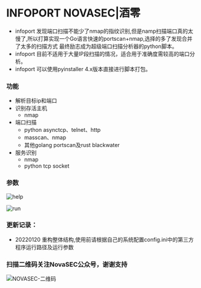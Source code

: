 # INFOPORT  NOVASEC|酒零

* infoport 发现端口扫描不能少了nmap的指纹识别,但是namp扫描端口真的太慢了,所以打算实现一个Go语言快速的portscan+nmap,选择的多了发现合并了太多的扫描方式 最终励志成为超级端口扫描分析器的python脚本。 
* infoport 目前不适用于大量IP段扫描的情况，适合用于准确度需较高的端口分析。 
* infoport 可以使用pyinstaller 4.x版本直接进行脚本打包。 


### 功能

* 解析目标ip和端口
* 识别存活主机
  * nmap
* 端口扫描
  * python asynctcp、telnet、http 
  * masscan、nmap 
  * 其他golang portscan及rust blackwater 
* 服务识别
  * nmap
  * python tcp socket

### 参数
![help](https://user-images.githubusercontent.com/46115146/150317966-e66fc686-efe2-46d7-a19d-9710c6109275.png)

![run](https://user-images.githubusercontent.com/46115146/150318363-22a78d4c-5ff8-436c-b880-7cca89b94488.png)

### 更新记录：

* 20220120 重构整体结构,使用前请根据自己的系统配置config.ini中的第三方程序运行路径及运行参数 


### 扫描二维码关注NovaSEC公众号，谢谢支持

![NOVASEC-二维码](https://user-images.githubusercontent.com/46115146/150318610-ad46b4bb-d98e-44c5-ac88-207654f1d3c6.jpg)

